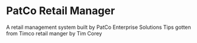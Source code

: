 # PatCo Retail Manager
A retail management system built by PatCo Enterprise Solutions
Tips gotten from Timco retail manger by Tim Corey
